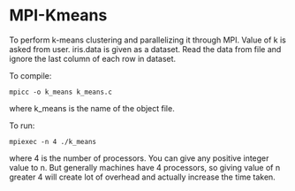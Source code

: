 # MPI-Kmeans
To perform k-means clustering and parallelizing it through MPI.
 Value of k is asked from user.
 iris.data is given as a dataset. Read the data from file and ignore the last column of each row in dataset.

To compile:
```
mpicc -o k_means k_means.c
```
where k_means is the name of the object file.

To run:
```
mpiexec -n 4 ./k_means
```
where 4 is the number of processors. You can give any positive integer value to n. But generally machines have 4 processors, so giving value of n greater 4 will create lot of overhead and actually increase the time taken.
